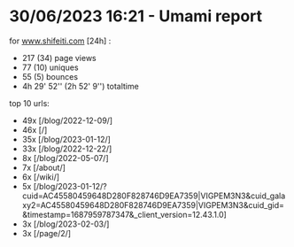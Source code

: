 # 30/06/2023 16:21 - Umami report
for www.shifeiti.com [24h] :

 - 217 (34) page views
 - 77 (10) uniques
 - 55 (5) bounces
 - 4h 29' 52'' (2h 52' 9'') totaltime


top 10 urls:
 - 49x [/blog/2022-12-09/]
 - 46x [/]
 - 35x [/blog/2023-01-12/]
 - 33x [/blog/2022-12-22/]
 - 8x [/blog/2022-05-07/]
 - 7x [/about/]
 - 6x [/wiki/]
 - 5x [/blog/2023-01-12/?cuid=AC45580459648D280F828746D9EA7359|VIGPEM3N3&cuid_galaxy2=AC45580459648D280F828746D9EA7359|VIGPEM3N3&cuid_gid=&timestamp=1687959787347&_client_version=12.43.1.0]
 - 3x [/blog/2023-02-03/]
 - 3x [/page/2/]



